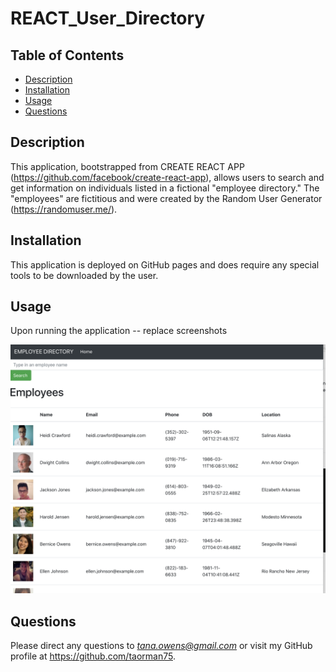 # REACT_User_Directory

## Table of Contents
* [Description](#description)
* [Installation](#installation)
* [Usage](#usage)
* [Questions](#questions)

## Description

This application, bootstrapped from CREATE REACT APP (https://github.com/facebook/create-react-app), allows users to search and get information on individuals listed in a fictional "employee directory." The "employees" are fictitious and were created by the Random User Generator (https://randomuser.me/).

## Installation

This application is deployed on GitHub pages and does require any special tools to be downloaded by the user.


## Usage

Upon running the application -- replace screenshots

![app menu screen shot](https://github.com/taorman75/reactuserdirectorythree/blob/master/public/directory.png)




## Questions

Please direct any questions to *tana.owens@gmail.com* or visit my GitHub profile at https://github.com/taorman75.
